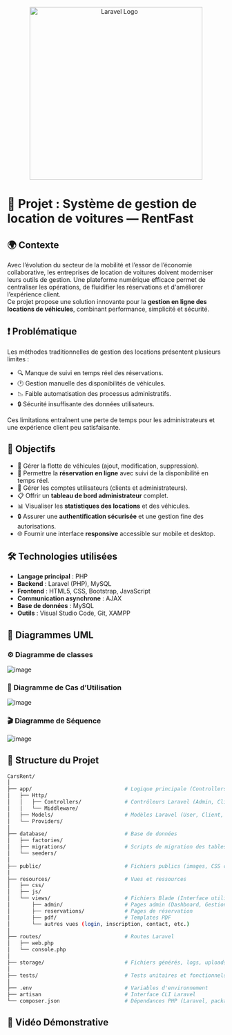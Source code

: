<p align="center"><a href="https://laravel.com" target="_blank"><img src="https://raw.githubusercontent.com/laravel/art/master/logo-lockup/5%20SVG/2%20CMYK/1%20Full%20Color/laravel-logolockup-cmyk-red.svg" width="400" alt="Laravel Logo"></a></p>


# 🚗 Projet : Système de gestion de location de voitures — RentFast

## 🌍 Contexte  
Avec l’évolution du secteur de la mobilité et l’essor de l’économie collaborative, les entreprises de location de voitures doivent moderniser leurs outils de gestion. Une plateforme numérique efficace permet de centraliser les opérations, de fluidifier les réservations et d'améliorer l’expérience client.  
Ce projet propose une solution innovante pour la **gestion en ligne des locations de véhicules**, combinant performance, simplicité et sécurité.

## ❗ Problématique  
Les méthodes traditionnelles de gestion des locations présentent plusieurs limites :

- 🔍 Manque de suivi en temps réel des réservations.
- 🕐 Gestion manuelle des disponibilités de véhicules.
- 📉 Faible automatisation des processus administratifs.
- 🔒 Sécurité insuffisante des données utilisateurs.

Ces limitations entraînent une perte de temps pour les administrateurs et une expérience client peu satisfaisante.

## 🎯 Objectifs  

- 🚗 Gérer la flotte de véhicules (ajout, modification, suppression).
- 📅 Permettre la **réservation en ligne** avec suivi de la disponibilité en temps réel.
- 👥 Gérer les comptes utilisateurs (clients et administrateurs).
- 📋 Offrir un **tableau de bord administrateur** complet.
- 📊 Visualiser les **statistiques des locations** et des véhicules.
- 🔒 Assurer une **authentification sécurisée** et une gestion fine des autorisations.
- 🌐 Fournir une interface **responsive** accessible sur mobile et desktop.

## 🛠️ Technologies utilisées  

- **Langage principal** : PHP  
- **Backend** : Laravel (PHP), MySQL  
- **Frontend** : HTML5, CSS, Bootstrap, JavaScript  
- **Communication asynchrone** : AJAX  
- **Base de données** : MySQL  
- **Outils** : Visual Studio Code, Git, XAMPP

## 📌 Diagrammes UML  


### ⚙️ Diagramme de classes  
![image](https://github.com/user-attachments/assets/22c1f358-b7ec-4b00-b646-cacb4adeaf5e)

### 🎯 **Diagramme de Cas d’Utilisation**  
![image](https://github.com/user-attachments/assets/b2de794d-d350-467e-a36d-a0c3d3c3d7a5)

### 🎬 **Diagramme de Séquence**  
![image](https://github.com/user-attachments/assets/8db5fb1d-bf87-4dc7-8407-865bd184c092)

## 📌 Structure du Projet  

```bash
CarsRent/
│
├── app/                              # Logique principale (Controllers, Models, Middleware)
│   ├── Http/
│   │   ├── Controllers/              # Contrôleurs Laravel (Admin, Client, Réservation, Véhicule, etc.)
│   │   └── Middleware/
│   ├── Models/                       # Modèles Laravel (User, Client, Reservation, Vehicle, etc.)
│   └── Providers/
│
├── database/                         # Base de données
│   ├── factories/
│   ├── migrations/                   # Scripts de migration des tables
│   └── seeders/
│
├── public/                           # Fichiers publics (images, CSS compilé, JS compilé)
│
├── resources/                        # Vues et ressources
│   ├── css/
│   ├── js/
│   └── views/                        # Fichiers Blade (Interface utilisateur)
│       ├── admin/                    # Pages admin (Dashboard, Gestion Clients, Véhicules, Offres, etc.)
│       ├── reservations/             # Pages de réservation
│       ├── pdf/                      # Templates PDF
│       └── autres vues (login, inscription, contact, etc.)
│
├── routes/                           # Routes Laravel
│   ├── web.php
│   └── console.php
│
├── storage/                          # Fichiers générés, logs, uploads
│
├── tests/                            # Tests unitaires et fonctionnels
│
├── .env                              # Variables d'environnement
├── artisan                           # Interface CLI Laravel
└── composer.json                     # Dépendances PHP (Laravel, packages)
```


## 🎥 **Vidéo Démonstrative**  
